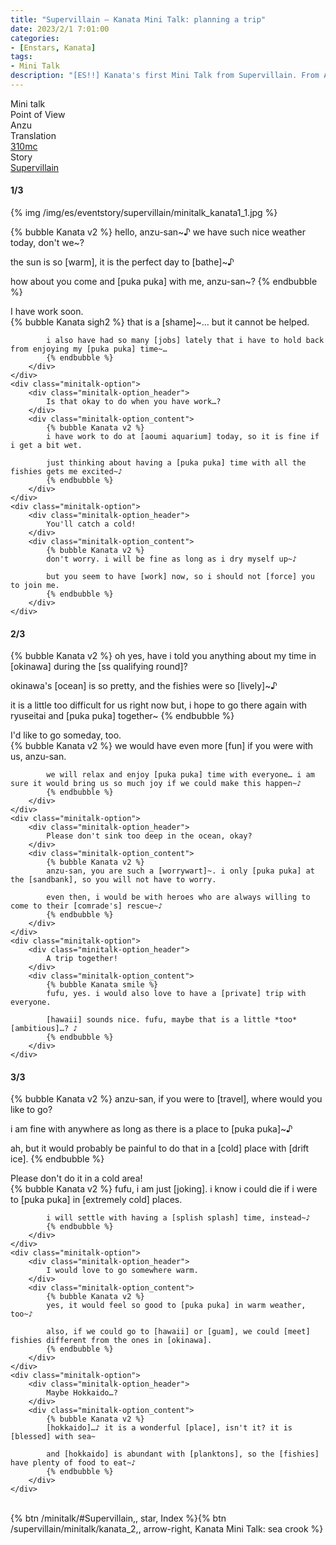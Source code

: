 ```yaml
---
title: "Supervillain – Kanata Mini Talk: planning a trip"
date: 2023/2/1 7:01:00
categories:
- [Enstars, Kanata]
tags:
- Mini Talk
description: "[ES!!] Kanata's first Mini Talk from Supervillain. From Anzu's POV."
---
```

<div class="three-wrapper" style="--storyColor:#965e7d;--storyColor-rgb:150,94,125;--storyColor-h:326.8;--storyColor-s: 23%;--storyColor-l:47.8%;">
    <div class="info-area">
        <div class="info">
            <div class="info-item characters">
                <div class="label">
                    Mini talk
                </div>
                <div class="value">
								<a href="/categories/Enstars/Kanata" character="Kanata"></a>
                </div>
            </div>
            <div class="info-item one">
                <div class="label">
                    Point of View
                </div>
                <div class="value">
                    Anzu
                </div>
            </div>
            <div class="info-item two">
                <div class="label">
                    Translation
                </div>
                <div class="value">
                    <a href="/about">310mc</a>
                </div>
            </div>
            <div class="info-item three">
                <div class="label">
                   Story
                </div>
                <div class="value">
                    <a href="/supervillain">Supervillain</a>
                </div>
            </div>
        </div>
    </div>
</div>

<!-- more -->

#### <div mt="rare"></div> 1/3

{% img /img/es/eventstory/supervillain/minitalk_kanata1_1.jpg %}

{% bubble Kanata v2 %}
hello, anzu-san\~♪ we have such nice weather today, don't we\~?

the sun is so [warm], it is the perfect day to [bathe]~♪

how about you come and [puka puka] with me, anzu-san~?
{% endbubble %}

<div class="minitalk" character="Anzu">
    <div class="minitalk-option">
        <div class="minitalk-option_header">
            I have work soon.
        </div>
        <div class="minitalk-option_content">
            {% bubble Kanata sigh2 %}
            that is a [shame]~… but it cannot be helped.

            i also have had so many [jobs] lately that i have to hold back from enjoying my [puka puka] time~…         
			{% endbubble %}
        </div>
    </div>
    <div class="minitalk-option">
        <div class="minitalk-option_header">
            Is that okay to do when you have work…?
        </div>
        <div class="minitalk-option_content">
            {% bubble Kanata v2 %}
            i have work to do at [aoumi aquarium] today, so it is fine if i get a bit wet.

            just thinking about having a [puka puka] time with all the fishies gets me excited~♪
			{% endbubble %}
        </div>
    </div>
    <div class="minitalk-option">
        <div class="minitalk-option_header">
            You'll catch a cold!
        </div>
        <div class="minitalk-option_content">
            {% bubble Kanata v2 %}
            don't worry. i will be fine as long as i dry myself up~♪

            but you seem to have [work] now, so i should not [force] you to join me.
			{% endbubble %}
        </div>
    </div>
</div>

#### <div mt="rare"></div> 2/3

{% bubble Kanata v2 %}
oh yes, have i told you anything about my time in [okinawa] during the [ss qualifying round]?

okinawa's [ocean] is so pretty, and the fishies were so [lively]~♪

it is a little too difficult for us right now but, i hope to go there again with ryuseitai and [puka puka] together~
{% endbubble %}

<div class="minitalk" character="Anzu">
    <div class="minitalk-option">
        <div class="minitalk-option_header">
            I'd like to go someday, too.
        </div>
        <div class="minitalk-option_content">
            {% bubble Kanata v2 %}
            we would have even more [fun] if you were with us, anzu-san.

            we will relax and enjoy [puka puka] time with everyone… i am sure it would bring us so much joy if we could make this happen~♪
			{% endbubble %}
        </div>
    </div>
    <div class="minitalk-option">
        <div class="minitalk-option_header">
            Please don't sink too deep in the ocean, okay?
        </div>
        <div class="minitalk-option_content">
            {% bubble Kanata v2 %}
            anzu-san, you are such a [worrywart]~. i only [puka puka] at the [sandbank], so you will not have to worry.

            even then, i would be with heroes who are always willing to come to their [comrade's] rescue~♪
			{% endbubble %}
        </div>
    </div>
    <div class="minitalk-option">
        <div class="minitalk-option_header">
            A trip together!
        </div>
        <div class="minitalk-option_content">
            {% bubble Kanata smile %}
            fufu, yes. i would also love to have a [private] trip with everyone.

            [hawaii] sounds nice. fufu, maybe that is a little *too* [ambitious]…? ♪
			{% endbubble %}
        </div>
    </div>
</div>

#### <div mt="rare"></div> 3/3

{% bubble Kanata v2 %}
anzu-san, if you were to [travel], where would you like to go?

i am fine with anywhere as long as there is a place to [puka puka]~♪

ah, but it would probably be painful to do that in a [cold] place with [drift ice].
{% endbubble %}

<div class="minitalk" character="Anzu">
    <div class="minitalk-option">
        <div class="minitalk-option_header">
          Please don't do it in a cold area!
        </div>
        <div class="minitalk-option_content">
            {% bubble Kanata v2 %}
            fufu, i am just [joking]. i know i could die if i were to [puka puka] in [extremely cold] places.

            i will settle with having a [splish splash] time, instead~♪
			{% endbubble %}
        </div>
    </div>
    <div class="minitalk-option">
        <div class="minitalk-option_header">
            I would love to go somewhere warm.
        </div>
        <div class="minitalk-option_content">
            {% bubble Kanata v2 %}
            yes, it would feel so good to [puka puka] in warm weather, too~♪

            also, if we could go to [hawaii] or [guam], we could [meet] fishies different from the ones in [okinawa].
			{% endbubble %}
        </div>
    </div>
    <div class="minitalk-option">
        <div class="minitalk-option_header">
            Maybe Hokkaido…?
        </div>
        <div class="minitalk-option_content">
            {% bubble Kanata v2 %}
            [hokkaido]…♪ it is a wonderful [place], isn't it? it is [blessed] with sea~

            and [hokkaido] is abundant with [planktons], so the [fishies] have plenty of food to eat~♪
			{% endbubble %}
        </div>
    </div>
</div>
<br>
<div toc>{% btn /minitalk/#Supervillain,, star, Index %}{% btn /supervillain/minitalk/kanata_2,, arrow-right, Kanata Mini Talk: sea crook %}</div>
